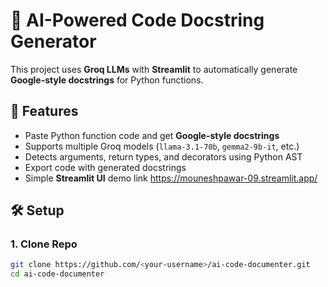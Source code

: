 # 🤖 AI-Powered Code Docstring Generator

This project uses **Groq LLMs** with **Streamlit** to automatically generate
**Google-style docstrings** for Python functions.

## 🚀 Features
- Paste Python function code and get **Google-style docstrings**
- Supports multiple Groq models (`llama-3.1-70b`, `gemma2-9b-it`, etc.)
- Detects arguments, return types, and decorators using Python AST
- Export code with generated docstrings
- Simple **Streamlit UI**
demo link  https://mouneshpawar-09.streamlit.app/
## 🛠️ Setup

### 1. Clone Repo
```bash
git clone https://github.com/<your-username>/ai-code-documenter.git
cd ai-code-documenter
